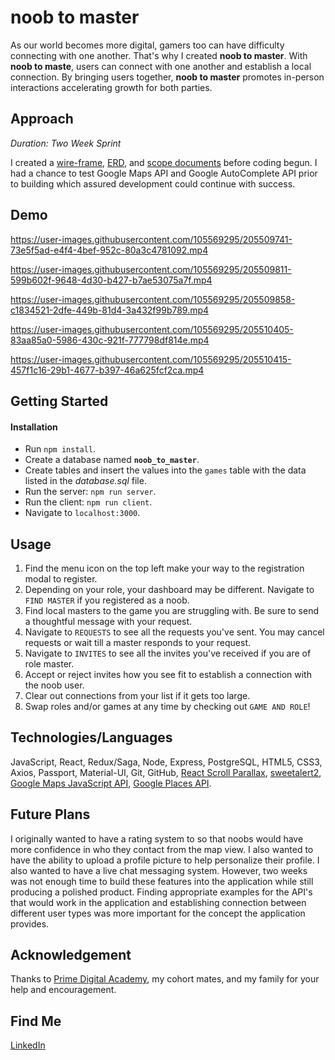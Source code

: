 # noob to master

As our world becomes more digital, gamers too can have difficulty connecting with one another. That's why I created **noob to master**. With **noob to maste**, users can connect with one another and establish a local connection. By bringing users together, **noob to master** promotes in-person interactions accelerating growth for both parties. 

## Approach
*Duration: Two Week Sprint*

I created a [wire-frame](https://www.figma.com/file/x2PLvrnopEzxTwrgSk1RIu/Noob-to-Master?node-id=0%3A1&t=XAGg2VOoas4L6JDu-0), [ERD](https://app.dbdesigner.net/designer/schema/0-noob-to-master), and [scope documents](https://docs.google.com/document/d/1uNwpy_YTXstxOsEulTE25XW_ykuo1dBPTjAU5g-Kcis/edit) before coding begun. I had a chance to test Google Maps API and Google AutoComplete API prior to building which assured development could continue with success.

## Demo


https://user-images.githubusercontent.com/105569295/205509741-73e5f5ad-e4f4-4bef-952c-80a3c4781092.mp4


https://user-images.githubusercontent.com/105569295/205509811-599b602f-9648-4d30-b427-b7ae53075a7f.mp4


https://user-images.githubusercontent.com/105569295/205509858-c1834521-2dfe-449b-81d4-3a432f99b789.mp4


https://user-images.githubusercontent.com/105569295/205510405-83aa85a0-5986-430c-921f-777798df814e.mp4


https://user-images.githubusercontent.com/105569295/205510415-457f1c16-29b1-4677-b397-46a625fcf2ca.mp4


## Getting Started

#### Installation 
- Run `npm install`.
- Create a database named **`noob_to_master`**.
- Create tables and insert the values into the `games` table with the data listed in the *database.sql* file.
- Run the server: `npm run server`.
- Run the client: `npm run client`.
- Navigate to `localhost:3000`.

## Usage

1. Find the menu icon on the top left make your way to the registration modal to register.
2. Depending on your role, your dashboard may be different. Navigate to `FIND MASTER` if you registered as a noob.
3. Find local masters to the game you are struggling with. Be sure to send a thoughtful message with your request.
4. Navigate to `REQUESTS` to see all the requests you've sent. You may cancel requests or wait till a master responds to your request.
5. Navigate to `INVITES` to see all the invites you've received if you are of role master.
6. Accept or reject invites how you see fit to establish a connection with the noob user.
7. Clear out connections from your list if it gets too large.
8. Swap roles and/or games at any time by checking out `GAME AND ROLE`!

## Technologies/Languages

JavaScript, React, Redux/Saga, Node, Express, PostgreSQL, HTML5, CSS3, Axios, Passport, Material-UI, Git, GitHub, [React Scroll Parallax](https://www.npmjs.com/package/react-scroll-parallax), [sweetalert2](https://sweetalert2.github.io/), [Google Maps JavaScript API](https://developers.google.com/maps/documentation/javascript/overview), [Google Places API](https://developers.google.com/maps/documentation/javascript/place-autocomplete).

## Future Plans
I originally wanted to have a rating system to so that noobs would have more confidence in who they contact from the map view. I also wanted to have the ability to upload a profile picture to help personalize their profile. I also wanted to have a live chat messaging system. However, two weeks was not enough time to build these features into the application while still producing a polished product. Finding appropriate examples for the API's that would work in the application and establishing connection between different user types was more important for the concept the application provides. 

## Acknowledgement
Thanks to [Prime Digital Academy](https://www.primeacademy.io/), my cohort mates, and my family for your help and encouragement.

## Find Me
[LinkedIn](https://www.linkedin.com/in/daniel-legan-365120241/)
